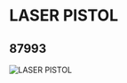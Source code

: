 # LASER PISTOL
## 87993
![LASER PISTOL](https://lc-www-live-s.legocdn.com/media/bricks/5/2/4569809.jpg)